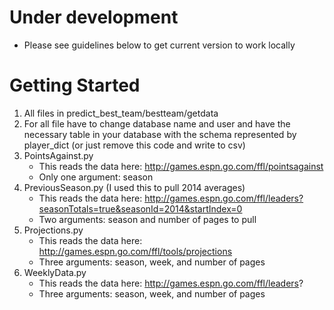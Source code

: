# Under development
* Please see guidelines below to get current version to work locally

# Getting Started
1. All files in predict_best_team/bestteam/getdata
2. For all file have to change database name and user and have the necessary table in your database with the schema represented by player_dict (or just remove this code and write to csv)
3. PointsAgainst.py
    * This reads the data here: http://games.espn.go.com/ffl/pointsagainst
    * Only one argument: season
4. PreviousSeason.py (I used this to pull 2014 averages)
    * This reads the data here: http://games.espn.go.com/ffl/leaders?seasonTotals=true&seasonId=2014&startIndex=0
    * Two arguments: season and number of pages to pull
5. Projections.py
    * This reads the data here: http://games.espn.go.com/ffl/tools/projections
    * Three arguments: season, week, and number of pages
6. WeeklyData.py
    * This reads the data here: http://games.espn.go.com/ffl/leaders?
    * Three arguments: season, week, and number of pages
